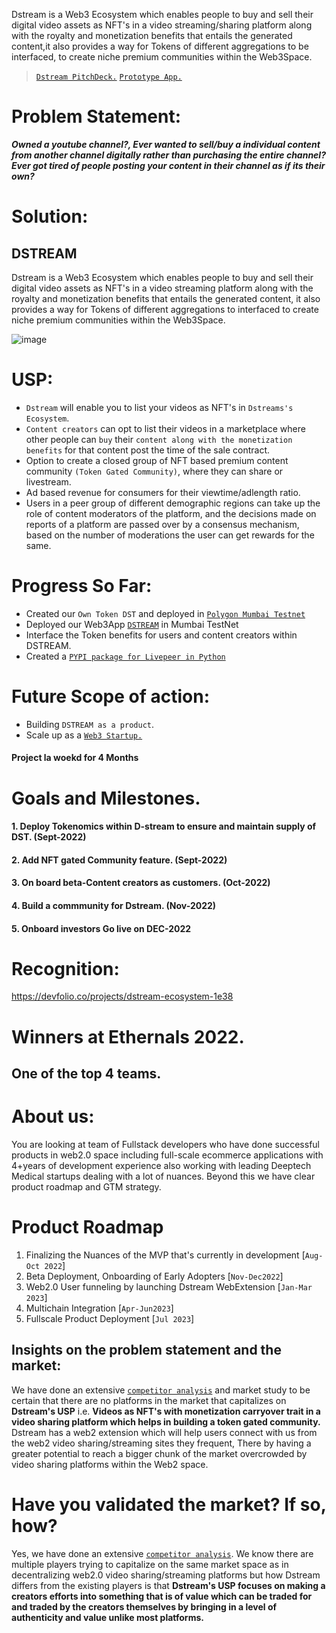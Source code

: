 Dstream is a Web3 Ecosystem which enables people to buy and sell their digital video assets as NFT's in a video streaming/sharing platform along with the royalty and monetization benefits that entails the generated content,it also provides a way for Tokens of different aggregations to be interfaced, to create niche premium communities within the Web3Space.

>  [`Dstream PitchDeck.`](https://www.canva.com/design/DAE8j-WWtQM/AulITKrGgr7YF4sPW_LuLw/view?utm_content=DAE8j-WWtQM&utm_campaign=designshare&utm_medium=link2&utm_source=sharebutton)
> [`Prototype App.`](https://d-stream.vercel.app/)

# Problem Statement: 
***Owned a youtube channel?, Ever wanted to sell/buy a individual content from another channel digitally rather than purchasing the entire channel? Ever got tired of people posting your content in their channel as if its their own?***
# Solution:
## DSTREAM
Dstream is a Web3 Ecosystem which enables people to buy and sell their digital video assets as NFT's in a video streaming platform along with the royalty and monetization benefits that entails the generated content, it also provides a way for Tokens of different aggregations to interfaced to create niche premium communities within the Web3Space.

![image](https://heptre.com/assets/images/hero/hdic.png)
# USP:
* `Dstream` will enable you to list your videos as NFT's in `Dstreams's Ecosystem`.
* `Content creators` can opt to list their videos in a marketplace where other people can `buy` their `content along with the monetization benefits` for that content post the time of the sale contract.
* Option to create a closed group of NFT based premium content community `(Token Gated Community)`, where they can share or livestream.
* Ad based revenue for consumers for their viewtime/adlength ratio.
* Users in a peer group of different demographic regions can take up the role of content moderators of the platform, and the decisions made on reports of a platform are passed over by a consensus mechanism, based on the number of moderations the user can get rewards for the same.

# Progress So Far:
* Created our `Own Token DST` and deployed in [`Polygon Mumbai Testnet`](!https://mumbai.polygonscan.com/address/0x548ADCAf24F9b71d749b11BAdC4749ad070Dd771)
* Deployed our Web3App [`DSTREAM`](https://d-stream.vercel.app/) in Mumbai TestNet
* Interface the Token benefits for users and content creators within DSTREAM.
* Created a [`PYPI package for Livepeer in Python`](https://pypi.org/project/LivePeerSDK/)

# Future Scope of action:
* Building `DSTREAM as a product`.
* Scale up as a [`Web3 Startup.`](https://heptre.com/)

#### Project la woekd for 4 Months


# Goals and Milestones.
#### 1. Deploy Tokenomics within D-stream to ensure and maintain supply of DST. (Sept-2022)
#### 2. Add NFT gated Community feature. (Sept-2022)
#### 3. On board beta-Content creators as customers. (Oct-2022)
#### 4. Build a commmunity for Dstream. (Nov-2022)
#### 5. Onboard investors Go live on DEC-2022



# Recognition:
https://devfolio.co/projects/dstream-ecosystem-1e38

# Winners at Ethernals 2022. 
## One of the top 4 teams.


# About us:
You are looking at team of Fullstack developers who have done successful products in web2.0 space including full-scale ecommerce applications with 4+years of development experience also working with leading Deeptech Medical startups dealing with a lot of nuances. Beyond this we have clear product roadmap and GTM strategy.

# Product Roadmap
1. Finalizing the Nuances of the MVP that's currently in development [`Aug-Oct 2022`]
2. Beta Deployment, Onboarding of Early Adopters [`Nov-Dec2022`]
3. Web2.0 User funneling by launching Dstream WebExtension [`Jan-Mar 2023`]
4. Multichain Integration [`Apr-Jun2023`]
5. Fullscale Product Deployment [`Jul 2023`]

## Insights on the problem statement and the market:
We have done an extensive [`competitor analysis`](https://docs.google.com/spreadsheets/d/1SU4RYuUHxO9ZEbqoo4qPYw_ya1Z4koNcb8D1bioD8JY/edit?usp=sharing&resourcekey=0-pJGXRAD9IgB56hgTtTcmbQ) and market study to be certain that there are no platforms in the market that capitalizes on **Dstream's USP** i.e. **Videos as NFT's with monetization carryover trait in a video sharing platform which helps in building a token gated community.** Dstream has a web2 extension which will help users connect with us from the web2 video sharing/streaming sites they frequent, There by having a greater potential to reach a bigger chunk of the market overcrowded by video sharing platforms within the Web2 space.

# Have you validated the market? If so, how?
Yes, we have done an extensive  [`competitor analysis`](https://docs.google.com/spreadsheets/d/1SU4RYuUHxO9ZEbqoo4qPYw_ya1Z4koNcb8D1bioD8JY/edit?usp=sharing&resourcekey=0-pJGXRAD9IgB56hgTtTcmbQ). We know there are multiple players trying to capitalize on the same market space as in decentralizing web2.0 video sharing/streaming platforms but how Dstream differs from the existing players is that **Dstream's USP focuses on making a creators efforts into something that  is of value which can be traded for and traded by the creators themselves by bringing in a level of authenticity and value unlike most platforms.**
